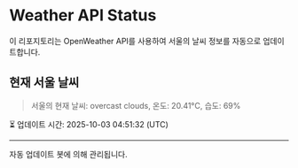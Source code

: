 
# Weather API Status

이 리포지토리는 OpenWeather API를 사용하여 서울의 날씨 정보를 자동으로 업데이트합니다.

## 현재 서울 날씨
> 서울의 현재 날씨: overcast clouds, 온도: 20.41°C, 습도: 69%

⏳ 업데이트 시간: 2025-10-03 04:51:32 (UTC)

---
자동 업데이트 봇에 의해 관리됩니다.
